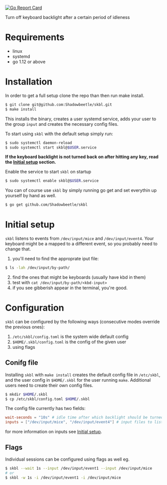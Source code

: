 [![Go Report Card](https://goreportcard.com/badge/github.com/Shadowbeetle/skbl)](https://goreportcard.com/report/github.com/Shadowbeetle/skbl)

Turn off keyboard backlight after a certain period of idleness

# Requirements

- linux
- systemd
- go 1.12 or above

# Installation

In order to get a full setup clone the repo than then run make install.

```sh
$ git clone git@github.com:Shadowbeetle/skbl.git
$ make install
```

This installs the binary, creates a user systemd service, adds your user to the group `input` and creates the necessary config files.

To start using `skbl` with the default setup simply run:

```sh
$ sudo systemctl daemon-reload
$ sudo systemctl start skbl@$USER.service
```

**If the keyboard backlight is not turned back on after hitting any key, read the [Initial setup](#initial-setup) section.**

Enable the service to start `skbl` on startup

```sh
$ sudo systemctl enable skbl@$USER.service
```

You can of course use `skbl` by simply running go get and set everythin up yourself by hand as well.

```sh
$ go get github.com/Shadowbeetle/skbl
```

# Initial setup

`skbl` listens to events from `/dev/input/mice` and `/dev/input/event4`. Your keyboard might be a mapped to a different event, so you probably need to change that.

1. you'll need to find the approprate iput file:

```sh
$ ls -lah /dev/input/by-path/
```

2. find the ones that might be keyboards (usually have kbd in them)
3. test with `cat /dev/input/by-path/<kbd-input>`
4. if you see gibberish appear in the terminal, you're good.

# Configuration

`skbl` can be configured by the following ways (consecutive modes override the previous ones):

1. `/etc/skbl/config.toml` is the system wide default config
2. `$HOME/.skbl/config.toml` is the config of the given user 
3. using flags

## Conifg file

Installing `skbl` with `make install` creates the default config file in `/etc/skbl`, and the user config in `$HOME/.skbl` for the user running `make`. Additional users need to create their own config files.

```sh
$ mkdir $HOME/.skbl
$ cp /etc/skbl/config.toml $HOME/.skbl
```

The config file currently has two fields: 

```toml
wait-seconds = "10s" # idle time after which backlight should be turned off
inputs = ["/dev/input/mice", "/dev/input/event4"] # input files to listen to
```

for more information on inputs see [Initial setup](#initial-setup).

## Flags

Individual sessions can be configured using flags as well eg.

```sh
$ skbl --wait 1s --input /dev/input/event1 --input /dev/input/mice
# or
$ skbl -w 1s -i /dev/input/event1 -i /dev/input/mice
```

